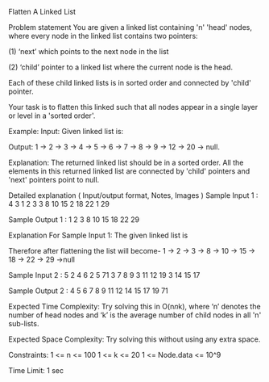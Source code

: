 Flatten A Linked List

Problem statement
You are given a linked list containing 'n' 'head' nodes, where every node in the linked list contains two pointers:



(1) ‘next’ which points to the next node in the list

(2) ‘child’ pointer to a linked list where the current node is the head.



Each of these child linked lists is in sorted order and connected by 'child' pointer.



Your task is to flatten this linked such that all nodes appear in a single layer or level in a 'sorted order'.



Example:
Input: Given linked list is:

Output:
1 → 2 → 3 → 4 → 5 → 6 → 7 → 8 → 9 → 12 → 20 → null.


Explanation:
The returned linked list should be in a sorted order. All the elements in this returned linked list are connected by 'child' pointers and 'next' pointers point to null.


Detailed explanation ( Input/output format, Notes, Images )
Sample Input 1 :
4
3
1 2 3
3
8 10 15
2
18 22
1
29


Sample Output 1 :
1 2 3 8 10 15 18 22 29


Explanation For Sample Input 1:
The given linked list is 

Therefore after flattening the list will become-
1 -> 2 -> 3 -> 8 -> 10 -> 15 -> 18 -> 22 -> 29 ->null


Sample Input 2 :
5
2
4 6
2
5 71
3
7 8 9
3 
11 12 19
3
14 15 17


Sample Output 2 :
4 5 6 7 8 9 11 12 14 15 17 19 71


Expected Time Complexity:
Try solving this in O(n*n*k), where ‘n’ denotes the number of head nodes and ‘k’ is the average number of child nodes in all 'n' sub-lists.     


Expected Space Complexity:
Try solving this without using any extra space.   


Constraints:
1 <= n <= 100
1 <= k <= 20
1 <= Node.data <= 10^9

Time Limit: 1 sec